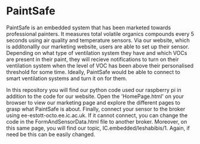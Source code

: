# PaintSafe

PaintSafe is an embedded system that has been marketed towards professional painters. It measures total volatile organics compounds every 5 seconds using air quality and temperature sensors. Via our website, which is additonallly our marketing website, users are able to set up their sensor. Depending on what type of ventilation system they have and which VOCs are present in their paint, they will recieve notifications to turn on their ventilation system when the level of VOC has been above their personalised threshold for some time. Ideally, PaintSafe would be able to connect to smart ventilation systems and turn it on for them. 

In this repository you will find our python code used our raspberry pi in addition to the code for our website. Open the 'HomePage.html' on your browser to view our marketing page and explore the different pages to grasp what PaintSafe is about. Finally, connect your sensor to the broker using ee-estott-octo.ee.ic.ac.uk. If it cannot connect, you can change the code in the FormAndSensorData.html file to another broker. Moreover, on this same page, you will find our topic, IC.embedded/leshabibis/1. Again, if need be this can be easily changed. 
